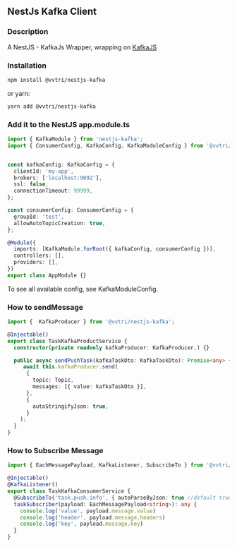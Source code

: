 ## NestJs Kafka Client

### Description

A NestJS - KafkaJs Wrapper, wrapping on [KafkaJS](https://github.com/tulios/kafkajs)

### Installation

```bash
npm install @vvtri/nestjs-kafka
```
or yarn:
```bash
yarn add @vvtri/nestjs-kafka
```

### Add it to the NestJS app.module.ts

```ts
import { KafkaModule } from 'nestjs-kafka';
import { ConsumerConfig, KafkaConfig, KafkaModuleConfig } from '@vvtri/nestjs-kafka';


const kafkaConfig: KafkaConfig = {
  clientId: 'my-app',
  brokers: ['localhost:9092'],
  ssl: false,
  connectionTimeout: 99999,
};

const consumerConfig: ConsumerConfig = {
  groupId: 'test',
  allowAutoTopicCreation: true,
};

@Module({
  imports: [KafkaModule.forRoot({ kafkaConfig, consumerConfig })],
  controllers: [],
  providers: [],
})
export class AppModule {}
```

To see all available config, see KafkaModuleConfig.

### How to sendMessage

```ts
import {  KafkaProducer } from '@vvtri/nestjs-kafka';

@Injectable()
export class TaskKafkaProductService {
  constructor(private readonly kafkaProducer: KafkaProducer,) {}

  public async sendPushTask(kafkaTaskDto: KafkaTaskDto): Promise<any> {
     await this.kafkaProducer.send(
      {
        topic: Topic,
        messages: [{ value: kafkaTaskDto }],
      },
      {
        autoStringifyJson: true,
      }
    );
  }
}
```

### How to Subscribe Message

```ts
import { EachMessagePayload, KafkaListener, SubscribeTo } from '@vvtri/nestjs-kafka';

@Injectable()
@KafkaListener()
export class TaskKafkaConsumerService {
  @SubscribeTo('task.push.info', { autoParseByJson: true //default true})
  taskSubscriber(payload: EachMessagePayload<string>): any {
    console.log('value', payload.message.value)
    console.log('header', payload.message.headers)
    console.log('key', payload.message.key)
  }
}
```
